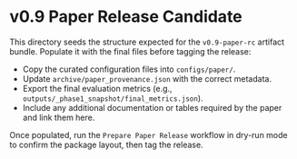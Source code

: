 # v0.9 Paper Release Candidate

This directory seeds the structure expected for the `v0.9-paper-rc` artifact bundle. Populate it with the final files before tagging the release:

- Copy the curated configuration files into `configs/paper/`.
- Update `archive/paper_provenance.json` with the correct metadata.
- Export the final evaluation metrics (e.g., `outputs/_phase1_snapshot/final_metrics.json`).
- Include any additional documentation or tables required by the paper and link them here.

Once populated, run the `Prepare Paper Release` workflow in dry-run mode to confirm the package layout, then tag the release.
